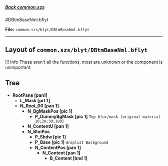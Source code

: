 #####  [Back common.szs](../index.md)

#DBtmBaseNml.bflyt

**File:** `common.szs/blyt/DBtmBaseNml.bflyt`

---

## Layout of `common.szs/blyt/DBtmBaseNml.bflyt`

<!-- prettier-ignore -->
!!! Info
    These aren't all the functions, most are unknown or the component is unimportant.

## Tree

-	**RootPane [pan1]**
	-	**L_Mask [prt 1]**
	-	**N_Root_00 [pan 1]** 
		-	**N_BgMaskPos [pic 1]**
			-	**P_DummyBgMask [pic 1]** `Top blur/mask [original material 10;20;30;180]`
		-	**N_ContentU [pan 1]**
		-	**N_BtmPos**
			-	**P_Shdw [pic 1]**
			-	**P_Base [pic 1]** `droplist Background`
			-	**N_ContentPos [pan 1]**
				-	**N_Content [pan 1]**
					-	**B_Content [bnd 1]**